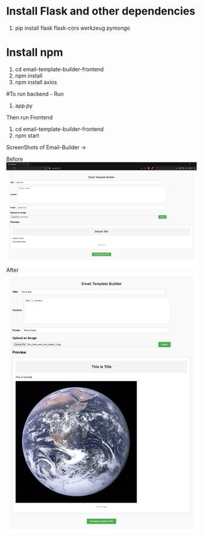 # Install Flask and other dependencies
1) pip install flask flask-cors werkzeug pymongo


# Install npm 
1) cd email-template-builder-frontend
2) npm install
3) npm install axios


#To run
backend - Run 
1) app.py



Then run Frontend
1) cd email-template-builder-frontend
2) npm start


ScreenShots of Email-Builder ->

Before
![Screenshot 1](./email-template-builder-frontend/public/ScreenShot1.png)
After
![Screenshot 2](./email-template-builder-frontend/public/ScreenShot2.png)